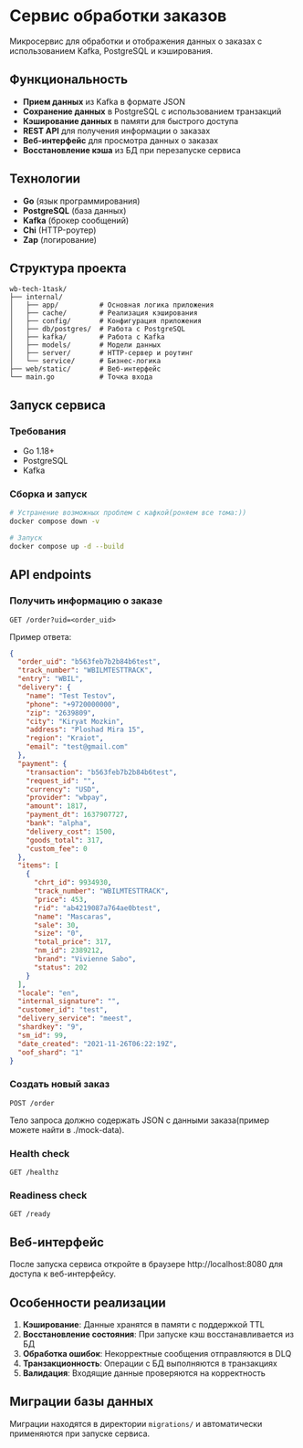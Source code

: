 # Сервис обработки заказов

Микросервис для обработки и отображения данных о заказах с использованием Kafka, PostgreSQL и кэширования.

## Функциональность

- **Прием данных** из Kafka в формате JSON
- **Сохранение данных** в PostgreSQL с использованием транзакций
- **Кэширование данных** в памяти для быстрого доступа
- **REST API** для получения информации о заказах
- **Веб-интерфейс** для просмотра данных о заказах
- **Восстановление кэша** из БД при перезапуске сервиса

## Технологии

- **Go** (язык программирования)
- **PostgreSQL** (база данных)
- **Kafka** (брокер сообщений)
- **Chi** (HTTP-роутер)
- **Zap** (логирование)

## Структура проекта

```
wb-tech-1task/
├── internal/
│   ├── app/          # Основная логика приложения
│   ├── cache/        # Реализация кэширования
│   ├── config/       # Конфигурация приложения
│   ├── db/postgres/  # Работа с PostgreSQL
│   ├── kafka/        # Работа с Kafka
│   ├── models/       # Модели данных
│   ├── server/       # HTTP-сервер и роутинг
│   └── service/      # Бизнес-логика
├── web/static/       # Веб-интерфейс
└── main.go           # Точка входа
```

## Запуск сервиса

### Требования

- Go 1.18+
- PostgreSQL
- Kafka

### Сборка и запуск

```bash
# Устранение возможных проблем с кафкой(роняем все тома:))
docker compose down -v

# Запуск
docker compose up -d --build
```

## API endpoints

### Получить информацию о заказе

```
GET /order?uid=<order_uid>
```

Пример ответа:
```json
{
  "order_uid": "b563feb7b2b84b6test",
  "track_number": "WBILMTESTTRACK",
  "entry": "WBIL",
  "delivery": {
    "name": "Test Testov",
    "phone": "+9720000000",
    "zip": "2639809",
    "city": "Kiryat Mozkin",
    "address": "Ploshad Mira 15",
    "region": "Kraiot",
    "email": "test@gmail.com"
  },
  "payment": {
    "transaction": "b563feb7b2b84b6test",
    "request_id": "",
    "currency": "USD",
    "provider": "wbpay",
    "amount": 1817,
    "payment_dt": 1637907727,
    "bank": "alpha",
    "delivery_cost": 1500,
    "goods_total": 317,
    "custom_fee": 0
  },
  "items": [
    {
      "chrt_id": 9934930,
      "track_number": "WBILMTESTTRACK",
      "price": 453,
      "rid": "ab4219087a764ae0btest",
      "name": "Mascaras",
      "sale": 30,
      "size": "0",
      "total_price": 317,
      "nm_id": 2389212,
      "brand": "Vivienne Sabo",
      "status": 202
    }
  ],
  "locale": "en",
  "internal_signature": "",
  "customer_id": "test",
  "delivery_service": "meest",
  "shardkey": "9",
  "sm_id": 99,
  "date_created": "2021-11-26T06:22:19Z",
  "oof_shard": "1"
}
```

### Создать новый заказ

```
POST /order
```

Тело запроса должно содержать JSON с данными заказа(пример можете найти в ./mock-data).

### Health check

```
GET /healthz
```

### Readiness check

```
GET /ready
```

## Веб-интерфейс

После запуска сервиса откройте в браузере http://localhost:8080 для доступа к веб-интерфейсу.

## Особенности реализации

1. **Кэширование**: Данные хранятся в памяти с поддержкой TTL
2. **Восстановление состояния**: При запуске кэш восстанавливается из БД
3. **Обработка ошибок**: Некорректные сообщения отправляются в DLQ
4. **Транзакционность**: Операции с БД выполняются в транзакциях
5. **Валидация**: Входящие данные проверяются на корректность

## Миграции базы данных

Миграции находятся в директории `migrations/` и автоматически применяются при запуске сервиса.
